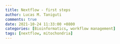```yaml
---
title: Nextflow - first steps
author: Lucas M. Taniguti
comments: true
date: 2021-10-24 11:33:00 +0800
categories: [Bioinformatics, workflow management]
tags: [nextflow, mitochondria]
---
```

